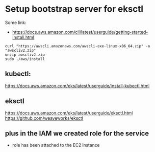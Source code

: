 # Setup bootstrap server for eksctl 

Some link: 
- https://docs.aws.amazon.com/cli/latest/userguide/getting-started-install.html


```
curl "https://awscli.amazonaws.com/awscli-exe-linux-x86_64.zip" -o "awscliv2.zip"
unzip awscliv2.zip
sudo ./aws/install
```

## kubectl:
https://docs.aws.amazon.com/eks/latest/userguide/install-kubectl.html


## eksctl

https://docs.aws.amazon.com/eks/latest/userguide/eksctl.html
https://github.com/weaveworks/eksctl


## plus in the IAM we created role for the service
- role has been attached to the EC2 instance